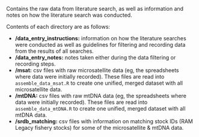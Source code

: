Contains the raw data from literature search, as well as information and notes on how the literature search was conducted.

Contents of each directory are as follows:
* **/data_entry_instructions:** information on how the literature searches were conducted as well as guidelines for filtering and recording data from the results of all searches.
* **/data_entry_notes:** notes taken either during the data filtering or recording steps.
* **/msat:** csv files with raw microsatellite data (eg, the spreadsheets where data were initially recorded). These files are read into `assemble_data_msat.R` to create one unified, merged dataset with all microsatellite data.
* **/mtDNA:** csv files with raw mtDNA data (eg, the spreadsheets where data were initially recorded). These files are read into `assemble_data_mtDNA.R` to create one unified, merged dataset with all mtDNA data.
* **/srdb_matching:** csv files with information on matching stock IDs (RAM Legacy fishery stocks) for some of the microsatellite & mtDNA data.
